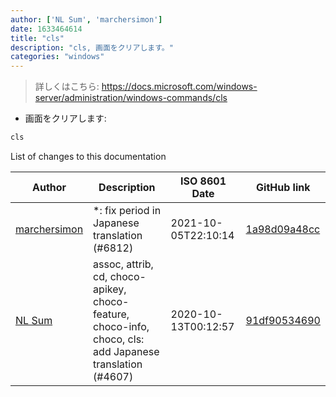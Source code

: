 ```yaml
---
author: ['NL Sum', 'marchersimon']
date: 1633464614
title: "cls"
description: "cls, 画面をクリアします。"
categories: "windows"
---
```

> 詳しくはこちら: <https://docs.microsoft.com/windows-server/administration/windows-commands/cls>

- 画面をクリアします:

```bash
cls
```
List of changes to this documentation


Author | Description | ISO 8601 Date | GitHub link
------|-----|-----|-----
[marchersimon](mailto:50295997+marchersimon@users.noreply.github.com) | *: fix period in Japanese translation (#6812) | 2021-10-05T22:10:14 | [1a98d09a48cc](https://github.com/tldr-pages/tldr/commit/1a98d09a48ccebe878f44c0afe6f0f89e1ac3518)
[NL Sum](mailto:nlsum1@users.noreply.github.com) | assoc, attrib, cd, choco-apikey, choco-feature, choco-info, choco, cls: add Japanese translation (#4607) | 2020-10-13T00:12:57 | [91df90534690](https://github.com/tldr-pages/tldr/commit/91df90534690ef96a255a729c2364b7a75a8d60a)

